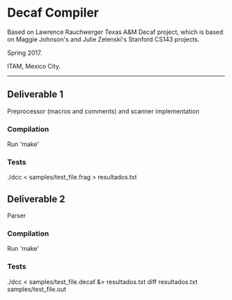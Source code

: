 # Decaf Compiler

Based on Lawrence Rauchwerger Texas A&M Decaf project, which is based on Maggie Johnson's and Julie Zelenski's Stanford CS143 projects.

Spring 2017.

ITAM, Mexico City. 

------------------

## Deliverable 1
Preprocessor (macros and comments) and scanner implementation

### Compilation
Run 'make'

### Tests
./dcc < samples/test_file.frag > resultados.txt

## Deliverable 2
Parser
### Compilation
Run 'make'

### Tests
./dcc < samples/test_file.decaf &> resultados.txt
diff resultados.txt samples/test_file.out

